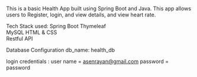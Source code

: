 

This is a basic Health App built using Spring Boot and Java. 
This app allows users to Register, login, and view details, and view heart rate.


Tech Stack used:
Spring Boot 
Thymeleaf    
MySQL
HTML & CSS  
Restful API

Database Configuration
db_name: health_db

login credentials :
user name = asenrayan@gmail.com
password = password

